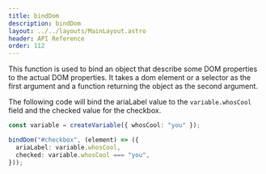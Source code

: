```yaml
---
title: bindDom
description: bindDom
layout: ../../layouts/MainLayout.astro
header: API Reference
order: 112
---
```



This function is used to bind an object that describe some DOM properties to the
actual DOM properties. It takes a dom element or a selector as the first
argument and a function returning the object as the second argument.

The following code will bind the ariaLabel value to the `variable.whosCool`
field and the checked value for the checkbox.

```typescript
const variable = createVariable({ whosCool: "you" });

bindDom("#checkbox", (element) => ({
  ariaLabel: variable.whosCool,
  checked: variable.whosCool === "you",
}));
```


